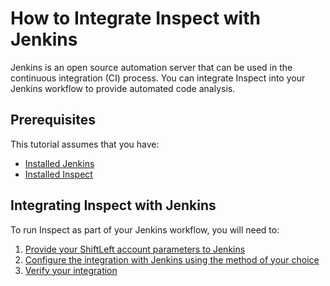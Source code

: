 # How to Integrate Inspect with Jenkins

Jenkins is an open source automation server that can be used in the continuous integration (CI) process. You can integrate Inspect into your Jenkins workflow to provide automated code analysis.

## Prerequisites

This tutorial assumes that you have:

* [Installed Jenkins](https://jenkins.io/download/)
* [Installed Inspect](/inspect/getting-started/index.md)

## Integrating Inspect with Jenkins

To run Inspect as part of your Jenkins workflow, you will need to:

1. [Provide your ShiftLeft account parameters to Jenkins](/inspect/integrations/jenkins/step-1.md)
2. [Configure the integration with Jenkins using the method of your choice](/inspect/integrations/jenkins/step-2.md)
3. [Verify your integration](/inspect/integrations/jenkins/step-3.md)
